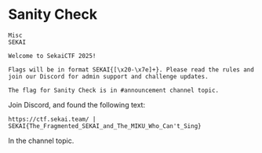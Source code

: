 # Sanity Check

```
Misc
SEKAI

Welcome to SekaiCTF 2025!

Flags will be in format SEKAI{[\x20-\x7e]+}. Please read the rules and join our Discord for admin support and challenge updates.

The flag for Sanity Check is in #announcement channel topic.
```

Join Discord, and found the following text:

```
https://ctf.sekai.team/ | SEKAI{The_Fragmented_SEKAI_and_The_MIKU_Who_Can't_Sing}
```

In the channel topic.

